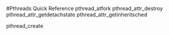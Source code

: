 #Pthreads Quick Reference
pthread\_atfork
pthread\_attr\_destroy
pthread\_attr\_getdetachstate
pthread\_attr\_getinheritsched

pthread\_create
